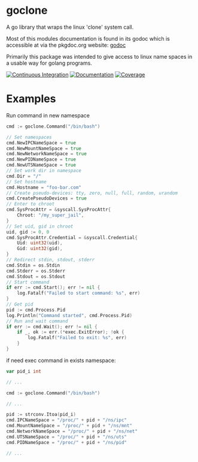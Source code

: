 goclone
=======

A go library that wraps the linux 'clone' system call.

Most of this modules documentation is found in its godoc which is accessible
at via the pkgdoc.org website: [godoc](http://go.pkgdoc.org/github.com/liquidgecka/goclone)

Primarily this package was intended to give access to linux name spaces in
a usable way for golang programs.

[![Continuous Integration](https://secure.travis-ci.org/liquidgecka/goclone.svg?branch=master)](http://travis-ci.org/liquidgecka/goclone)
[![Documentation](http://godoc.org/github.com/liquidgecka/goclone?status.png)](http://godoc.org/github.com/liquidgecka/goclone)
[![Coverage](https://img.shields.io/coveralls/liquidgecka/goclone.svg)](https://coveralls.io/r/liquidgecka/goclone)

Examples
========

Run command in new namespace

```Go
cmd := goclone.Command("/bin/bash")

// Set namespaces
cmd.NewIPCNameSpace = true
cmd.NewMountNameSpace = true
cmd.NewNetworkNameSpace = true
cmd.NewPIDNameSpace = true
cmd.NewUTSNameSpace = true
// Set work dir in namespace
cmd.Dir = "/"
// Set hostname
cmd.Hostname = "foo-bar.com"
// Create pseudo-devices: tty, zero, null, full, random, urandom
cmd.CreatePseudoDevices = true
// Enter to chroot
cmd.SysProcAttr = &syscall.SysProcAttr{
    Chroot: "/my_super_jail",
}
// Set uid, gid in chroot
uid, gid := 0, 0
cmd.SysProcAttr.Credential = &syscall.Credential{
    Uid: uint32(uid),
    Gid: uint32(gid),
}
// Redirect stdin, stdout, stderr
cmd.Stdin = os.Stdin
cmd.Stderr = os.Stderr
cmd.Stdout = os.Stdout
// Start command
if err := cmd.Start(); err != nil {
    log.Fatalf("Failed to start command: %s", err)
}
// Get pid
pid := cmd.Process.Pid
log.Println("Command started", cmd.Process.Pid)
// Run and wait command
if err := cmd.Wait(); err != nil {
    if _, ok := err.(*exec.ExitError); !ok {
        log.Fatalf("Failed to exit: %s", err)
    }
}
```

if need exec command in exists namespace:

```Go
var pid_i int

// ...

cmd := goclone.Command("/bin/bash")

// ...

pid := strconv.Itoa(pid_i)
cmd.IPCNameSpace = "/proc/" + pid + "/ns/ipc"
cmd.MountNameSpace = "/proc/" + pid + "/ns/mnt"
cmd.NetworkNameSpace = "/proc/" + pid + "/ns/net"
cmd.UTSNameSpace = "/proc/" + pid + "/ns/uts"
cmd.PIDNameSpace = "/proc/" + pid + "/ns/pid"

// ...
```
